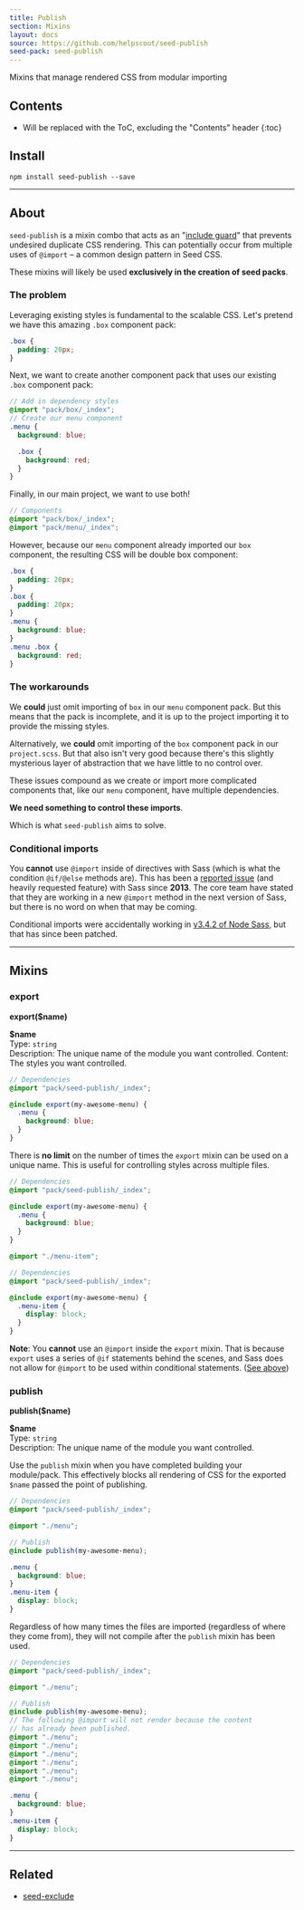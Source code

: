 ```yaml
---
title: Publish
section: Mixins
layout: docs
source: https://github.com/helpscout/seed-publish
seed-pack: seed-publish
---
```


Mixins that manage rendered CSS from modular importing

## Contents

* Will be replaced with the ToC, excluding the "Contents" header
{:toc}

## Install

```
npm install seed-publish --save
```

---


## About

`seed-publish` is a mixin combo that acts as an "[include guard](https://en.wikipedia.org/wiki/Include_guard)" that prevents undesired duplicate CSS rendering. This can potentially occur from multiple uses of `@import` – a common design pattern in Seed CSS.

These mixins will likely be used **exclusively in the creation of seed packs**.


### The problem

Leveraging existing styles is fundamental to the scalable CSS. Let's pretend we have this amazing `.box` component pack:

```pack/box/__index.scss
.box {
  padding: 20px;
}
```

Next, we want to create another component pack that uses our existing `.box` component pack:

```pack/menu/__index.scss
// Add in dependency styles
@import "pack/box/_index";
// Create our menu component
.menu {
  background: blue;

  .box {
    background: red;
  }
}
```

Finally, in our main project, we want to use both!

```project.scss
// Components
@import "pack/box/_index";
@import "pack/menu/_index";
```

However, because our `menu` component already imported our `box` component, the resulting CSS will be double box component:
```project.css
.box {
  padding: 20px;
}
.box {
  padding: 20px;
}
.menu {
  background: blue;
}
.menu .box {
  background: red;
}
```


### The workarounds

We **could** just omit importing of `box` in our `menu` component pack. But this means that the pack is incomplete, and it is up to the project importing it to provide the missing styles.

Alternatively, we **could** omit importing of the `box` component pack in our `project.scss`. But that also isn't very good because there's this slightly mysterious layer of abstraction that we have little to no control over.

These issues compound as we create or import more complicated components that, like our `menu` component, have multiple dependencies.

**We need something to control these imports**.

Which is what `seed-publish` aims to solve.


### Conditional imports

You **cannot** use `@import` inside of directives with Sass (which is what the condition `@if/@else` methods are). This has been a [reported issue](https://github.com/sass/sass/issues/739) (and heavily requested feature) with Sass since **2013**. The core team have stated that they are working in a new `@import` method in the next version of Sass, but there is no word on when that may be coming.

Conditional imports were accidentally working in [v3.4.2 of Node Sass](https://github.com/sass/node-sass/releases/tag/v3.4.2), but that has since been patched.



----



## Mixins

### export

**export($name)**

**$name**<br>
Type: `string`<br>
Description: The unique name of the module you want controlled.
Content: The styles you want controlled.

``` _menu.scss
// Dependencies
@import "pack/seed-publish/_index";

@include export(my-awesome-menu) {
  .menu {
    background: blue;
  }
}
```

There is **no limit** on the number of times the `export` mixin can be used on a unique name. This is useful for controlling styles across multiple files.


``` _menu.scss
// Dependencies
@import "pack/seed-publish/_index";

@include export(my-awesome-menu) {
  .menu {
    background: blue;
  }
}

@import "./menu-item";
```

``` _menu-item.scss
// Dependencies
@import "pack/seed-publish/_index";

@include export(my-awesome-menu) {
  .menu-item {
    display: block;
  }
}
```

**Note**: You **cannot** use an `@import` inside the `export` mixin. That is because `export` uses a series of `@if` statements behind the scenes, and Sass does not allow for `@import` to be used within conditional statements. ([See above](/seed/packs/seed-publish/conditional-imports))



### publish

**publish($name)**

**$name**<br>
Type: `string`<br>
Description: The unique name of the module you want controlled.

Use the `publish` mixin when you have completed building your module/pack. This effectively blocks all rendering of CSS for the exported `$name` passed the point of publishing.

```_awesome-menu.scss
// Dependencies
@import "pack/seed-publish/_index";

@import "./menu";

// Publish
@include publish(my-awesome-menu);
```

```awesome-menu.css
.menu {
  background: blue;
}
.menu-item {
  display: block;
}
```

Regardless of how many times the files are imported (regardless of where they come from), they will not compile after the `publish` mixin has been used.

```_awesome-menu.scss
// Dependencies
@import "pack/seed-publish/_index";

@import "./menu";

// Publish
@include publish(my-awesome-menu);
// The following @import will not render because the content
// has already been published.
@import "./menu";
@import "./menu";
@import "./menu";
@import "./menu";
@import "./menu";
@import "./menu";
```

```awesome-menu.css
.menu {
  background: blue;
}
.menu-item {
  display: block;
}
```



---



## Related

* [seed-exclude](/seed/packs/seed-exclude)
